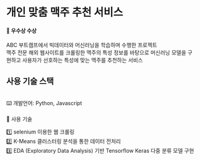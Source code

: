# 개인 맞춤 맥주 추천 서비스 
#### 👑 우수상 수상
ABC 부트캠프에서 빅데이터와 머신러닝을 학습하며 수행한 프로젝트 </br>
맥주 전문 해외 웹사이트를 크롤링한 맥주의 특성 정보를 바탕으로 머신러닝 모델을 구현하고
사용자가 선호하는 특성에 맞는 맥주를 추천하는 서비스


## 사용 기술 스택
 </br>
⌨️ 개발언어: Python, Javascript </br>
</br>
🧰 사용 기술
</br>

1️⃣ selenium 이용한 웹 크롤링 </br>
2️⃣ K-Means 클러스터링 분석을 통한 데이터 전처리</br>
3️⃣ EDA (Exploratory Data Analysis) 기반 Tensorflow Keras 다중 분류 모델 구현

